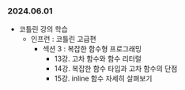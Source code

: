 ### 2024.06.01
- 코틀린 강의 학습
  - 인프런 : 코틀린 고급편
    - 섹션 3 : 복잡한 함수형 프로그래밍
      - 13강. 고차 함수와 함수 리터럴
      - 14강. 복잡한 함수 타입과 고차 함수의 단점
      - 15강. inline 함수 자세히 살펴보기
